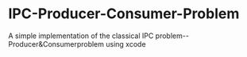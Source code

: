 IPC-Producer-Consumer-Problem
=============================

A simple implementation of the classical IPC problem--Producer&amp;Consumerproblem using xcode
